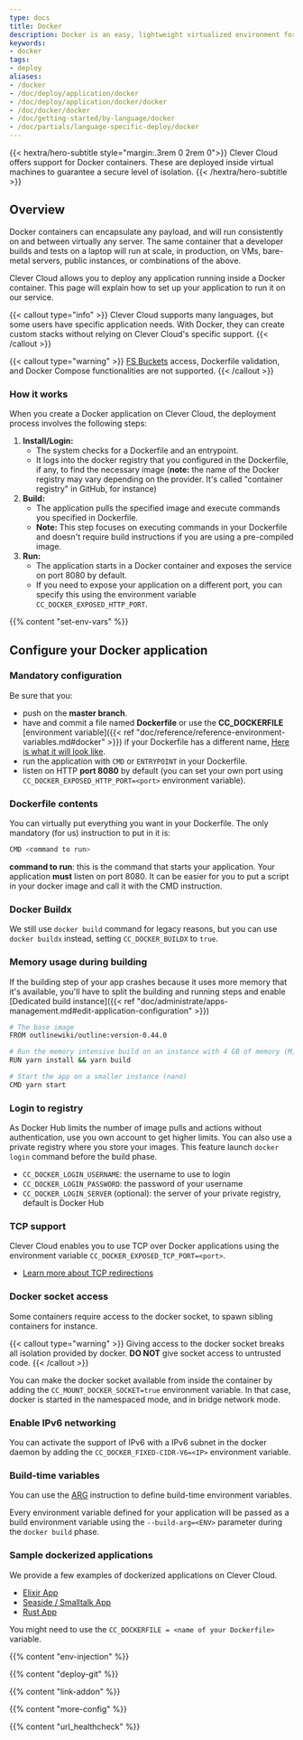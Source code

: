 ```yaml
---
type: docs
title: Docker
description: Docker is an easy, lightweight virtualized environment for portable applications
keywords:
- docker
tags:
- deploy
aliases:
- /docker
- /doc/deploy/application/docker
- /doc/deploy/application/docker/docker
- /doc/docker/docker
- /doc/getting-started/by-language/docker
- /doc/partials/language-specific-deploy/docker
---
```

{{< hextra/hero-subtitle style="margin:.3rem 0 2rem 0">}}
  Clever Cloud offers support for Docker containers. These are deployed inside virtual machines to guarantee a secure level of isolation.
{{< /hextra/hero-subtitle >}}

## Overview

Docker containers can encapsulate any payload, and will run consistently on and between virtually any server. The same container that a developer builds and tests on a laptop will run at scale, in production, on VMs, bare-metal servers, public instances, or combinations of the above.

Clever Cloud allows you to deploy any application running inside a Docker container. This page will explain how to set up your application to run it on our service.

{{< callout type="info" >}}
  Clever Cloud supports many languages, but some users have specific application needs. With Docker, they can create custom stacks without relying on Clever Cloud's specific support.
{{< /callout >}}

{{< callout type="warning" >}}
[FS Buckets](../../best-practices/cloud-storage/#what-is-fs-bucket) access, Dockerfile validation, and Docker Compose functionalities are not supported.
{{< /callout >}}

### How it works

When you create a Docker application on Clever Cloud, the deployment process involves the following steps:

1. **Install/Login:**
   - The system checks for a Dockerfile and an entrypoint.
    - It logs into the docker registry that you configured in the Dockerfile, if any, to find the necessary image (**note:** the name of the Docker registry may vary depending on the provider. It's called "container registry" in GitHub, for instance)
2. **Build:**
   - The application pulls the specified image and execute commands you specified in Dockerfile.
   - **Note:** This step focuses on executing commands in your Dockerfile and doesn't require build instructions if you are using a pre-compiled image.
3. **Run:**
   - The application starts in a Docker container and exposes the service on port 8080 by default.
   - If you need to expose your application on a different port, you can specify this using the environment variable `CC_DOCKER_EXPOSED_HTTP_PORT`.

 {{% content "set-env-vars" %}}

## Configure your Docker application

### Mandatory configuration

Be sure that you:

* push on the **master branch**.
* have and commit a file named **Dockerfile** or use the **CC_DOCKERFILE** [environment variable]({{< ref "doc/reference/reference-environment-variables.md#docker" >}}) if your Dockerfile has a different name, [Here is what it will look like](https://docs.docker.com/develop/develop-images/dockerfile_best-practices "Dockerfile").
* run the application with `CMD` or `ENTRYPOINT` in your Dockerfile.
* listen on HTTP **port 8080** by default (you can set your own port using `CC_DOCKER_EXPOSED_HTTP_PORT=<port>` environment variable).

### Dockerfile contents

You can virtually put everything you want in your Dockerfile. The only mandatory (for us) instruction to put in it is:

```bash
CMD <command to run>
```

**command to run**: this is the command that starts your application. Your application **must** listen on port 8080. It can be easier for you to put a script in your docker image and call it with the CMD instruction.

### Docker Buildx

We still use `docker build` command for legacy reasons, but you can use `docker buildx` instead, setting `CC_DOCKER_BUILDX` to `true`.

### Memory usage during building

If the building step of your app crashes because it uses more memory that it's available, you'll have to split the building and running steps and enable [Dedicated build instance]({{< ref "doc/administrate/apps-management.md#edit-application-configuration" >}})

```bash
# The base image
FROM outlinewiki/outline:version-0.44.0

# Run the memory intensive build on an instance with 4 GB of memory (M)
RUN yarn install && yarn build

# Start the app on a smaller instance (nano)
CMD yarn start
```

### Login to registry

As Docker Hub limits the number of image pulls and actions without authentication, use you own account to get higher limits. You can also use a private registry where you store your images. This feature launch `docker login` command before the build phase.

* `CC_DOCKER_LOGIN_USERNAME`: the username to use to login
* `CC_DOCKER_LOGIN_PASSWORD`: the password of your username
* `CC_DOCKER_LOGIN_SERVER` (optional): the server of your private registry, default is Docker Hub

### TCP support

Clever Cloud enables you to use TCP over Docker applications using the environment variable `CC_DOCKER_EXPOSED_TCP_PORT=<port>`.

* [Learn more about TCP redirections](/developers/doc/administrate/tcp-redirections)

### Docker socket access

Some containers require access to the docker socket, to spawn sibling containers for instance.

{{< callout type="warning" >}}
Giving access to the docker socket breaks all isolation provided by docker. **DO NOT** give socket access to untrusted code.
{{< /callout >}}

You can make the docker socket available from inside the container by adding the `CC_MOUNT_DOCKER_SOCKET=true` environment variable. In that case, docker is started in the namespaced mode, and in bridge network mode.

### Enable IPv6 networking

You can activate the support of IPv6 with a IPv6 subnet in the docker daemon by adding the `CC_DOCKER_FIXED-CIDR-V6=<IP>` environment variable.

### Build-time variables

You can use the [ARG](https://docs.docker.com/engine/reference/builder/#arg) instruction to define build-time environment variables.

Every environment variable defined for your application will be passed as a build environment variable using the `--build-arg=<ENV>` parameter during the `docker build` phase.

### Sample dockerized applications

We provide a few examples of dockerized applications on Clever Cloud.

* [Elixir App](https://GitHub.com/CleverCloud/demo-docker-elixir/blob/master/Dockerfile)
* [Seaside / Smalltalk App](https://GitHub.com/CleverCloud/demo-seaside)
* [Rust App](https://GitHub.com/CleverCloud/demo-rust)

You might need to use the `CC_DOCKERFILE = <name of your Dockerfile>` variable.


{{% content "env-injection" %}}

{{% content "deploy-git" %}}

{{% content "link-addon" %}}

{{% content "more-config" %}}

{{% content "url_healthcheck" %}}